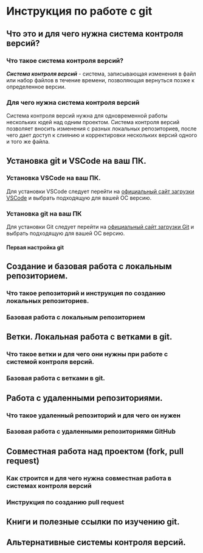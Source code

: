 # Инструкция по работе с git

## Что это и для чего нужна система контроля версий?

### Что такое система контроля версий?

**_Система контроля версий_** - система, записывающая изменения в файл или набор файлов в течение времени, позволяющая вернуться позже к определенное версии.


### Для чего нужна система контроля версий

Система контроля версий нужна для одновременной работы нескольких юдей над одним проектом. Система контроля версий позволяет вносить изменения с разных локальных репозиториев, после чего дает доступ к слиянию и корректировки нескольких версий одного и того же файла.

## Установка git и VSCode на ваш ПК.

### Установка VSCode на ваш ПК.

Для установки VSCode следует перейти на [официальный сайт загрузки VSCode](https://code.visualstudio.com/download "ссылка на официальный сайт загрузки VSCode") и выбрать подходящую для вашей ОС версию.

### Установка git на ваш ПК

Для установки Git следует перейти на [официальный сайт загрузки Git](https://git-scm.com/downloads "ссылка на официальный сайт загрузки Git") и выбрать подходящую для вашей ОС версию.

#### Первая настройка git

## Создание и базовая работа с локальным репозиторием.

### Что такое репозиторий и инструкция по созданию локальных репозиториев.

### Базовая работа с локальным репозиторием

## Ветки. Локальная работа с ветками в git.

### Что такое ветки и для чего они нужны при работе с системой контроля версий.

### Базовая работа с ветками в git.

## Работа с удаленными репозиториями.

### Что такое удаленный репозиторий и для чего он нужен

### Базовая работа с удаленными репозиториями GitHub

## Совместная работа над проектом (fork, pull request)

### Как строится и для чего нужна совместная работа в системах контроля версий

### Инструкция по созданию pull request

## Книги и полезные ссылки по изучению git.

## Альтернативные системы контроля версий.
